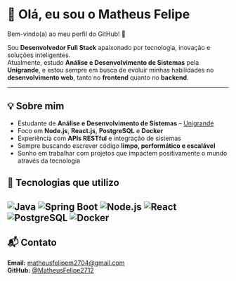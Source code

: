 # 👋 Olá, eu sou o Matheus Felipe

Bem-vindo(a) ao meu perfil do GitHub! 🚀  

Sou **Desenvolvedor Full Stack** apaixonado por tecnologia, inovação e soluções inteligentes.  
Atualmente, estudo **Análise e Desenvolvimento de Sistemas** pela **Unigrande**, e estou sempre em busca de evoluir minhas habilidades no **desenvolvimento web**, tanto no **frontend** quanto no **backend**.

---

## 💡 Sobre mim
-  Estudante de **Análise e Desenvolvimento de Sistemas** – [Unigrande](https://www.unigrande.edu.br/)
-  Foco em **Node.js**, **React.js**, **PostgreSQL** e **Docker**
-  Experiência com **APIs RESTful** e integração de sistemas
-  Sempre buscando escrever código **limpo, performático e escalável**
-  Sonho em trabalhar com projetos que impactem positivamente o mundo através da tecnologia

## 🧰 Tecnologias que utilizo
![Java](https://img.shields.io/badge/Java-ED8B00?style=for-the-badge&logo=openjdk&logoColor=white)
![Spring Boot](https://img.shields.io/badge/Spring%20Boot-6DB33F?style=for-the-badge&logo=springboot&logoColor=white)
![Node.js](https://img.shields.io/badge/Node.js-339933?style=for-the-badge&logo=nodedotjs&logoColor=white)
![React](https://img.shields.io/badge/React-61DAFB?style=for-the-badge&logo=react&logoColor=black)
![PostgreSQL](https://img.shields.io/badge/PostgreSQL-316192?style=for-the-badge&logo=postgresql&logoColor=white)
![Docker](https://img.shields.io/badge/Docker-2496ED?style=for-the-badge&logo=docker&logoColor=white)
---

## 📬 Contato

 **Email:** [matheusfelipem2704@gmail.com](mailto:matheusfelipem2704@gmail.com)  
 **GitHub:** [@MatheusFelipe2712](https://github.com/MatheusFelipe2712)







